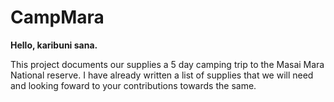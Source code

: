 # CampMara
**Hello, karibuni sana.**

This project documents our supplies a 5 day camping trip to the Masai Mara National reserve. I have already written a list of supplies that we will need and looking foward to your contributions towards the same.
